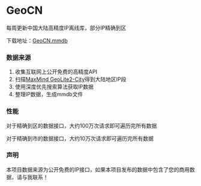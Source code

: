 # GeoCN

每周更新中国大陆高精度IP离线库，部分IP精确到区

下载地址：[GeoCN.mmdb](https://github.com/ljxi/GeoCN/releases/download/Latest/GeoCN.mmdb) 

### 数据来源

1. 收集互联网上公开免费的高精度API
2. 扫描[MaxMind GeoLite2-City](https://github.com/P3TERX/GeoLite.mmdb)得到大陆地区IP段
3. 使用深度优先搜索算法获取IP数据
4. 整理IP数据，生成mmdb文件

### 性能

对于精确到区的数据接口，大约100万次请求即可遍历完所有数据

对于精确到市的数据接口，大约10万次请求即可遍历完所有数据

### 声明

本项目数据来源为公开免费的IP接口，如果本项目发布的数据中包含了您的商用数据，请与我联系！



